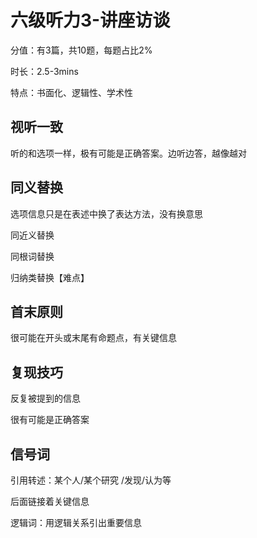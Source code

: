 # 六级听力3-讲座访谈

分值：有3篇，共10题，每题占比2%

时长：2.5-3mins

特点：书面化、逻辑性、学术性



## 视听一致

听的和选项一样，极有可能是正确答案。边听边答，越像越对



## 同义替换

选项信息只是在表述中换了表达方法，没有换意思



同近义替换

同根词替换

归纳类替换【难点】



## 首末原则

很可能在开头或末尾有命题点，有关键信息



## 复现技巧

反复被提到的信息

很有可能是正确答案



## 信号词

引用转述：某个人/某个研究 /发现/认为等

后面链接着关键信息

逻辑词：用逻辑关系引出重要信息



